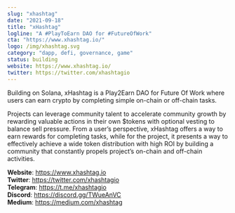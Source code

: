 ```yaml
---
slug: "xhashtag"
date: "2021-09-18"
title: "xHashtag"
logline: "A #PlayToEarn DAO for #FutureOfWork"
cta: "https://www.xhashtag.io/"
logo: /img/xhashtag.svg
category: "dapp, defi, governance, game"
status: building
website: https://www.xhashtag.io/
twitter: https://twitter.com/xhashtagio
---
```


Building on Solana, xHashtag is a Play2Earn DAO for Future Of Work where users can earn crypto by completing simple on-chain or off-chain tasks. 

Projects can leverage community talent to accelerate community growth by rewarding valuable actions in their own $tokens with optional vesting to balance sell pressure. From a user’s perspective, xHashtag offers a way to earn rewards for completing tasks, while for the project, it presents a way to effectively achieve a wide token distribution with high ROI by building a community that constantly propels project’s on-chain and off-chain activities.

<b>Website</b>: https://www.xhashtag.io </br>
<b>Twitter</b>: https://twitter.com/xhashtagio </br>
<b>Telegram</b>: https://t.me/xhashtagio </br>
<b>Discord</b>: https://discord.gg/TWueAnVC </br>
<b>Medium</b>: https://medium.com/xhashtag </br>